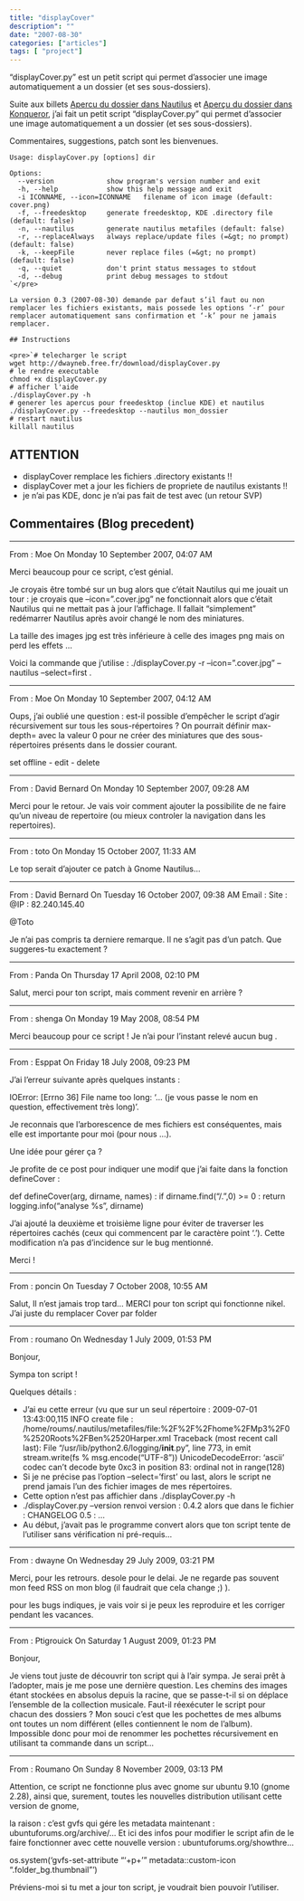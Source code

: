 ```yaml
---
title: "displayCover"
description": ""
date: "2007-08-30"
categories: ["articles"]
tags: [ "project"]
---
```

“displayCover.py” est un petit script  qui permet d’associer une image  automatiquement a un dossier (et ses sous-dossiers).

Suite aux billets [Apercu du dossier dans Nautilus](http://www.greguti.com/petitlinux/index.php?entry=entry070828-172847) et [Aperçu du dossier dans Konqueror](http://blog.bmaron.net/index.php?post/2007/08/28/Apercu-du-dossier-dans-Konqueror), j’ai fait un petit script “displayCover.py” qui permet d’associer une image  automatiquement a un dossier (et ses sous-dossiers).

Commentaires, suggestions, patch sont les bienvenues.

    Usage: displayCover.py [options] dir

    Options:
      --version             show program's version number and exit
      -h, --help            show this help message and exit
      -i ICONNAME, --icon=ICONNAME   filename of icon image (default: cover.png)
      -f, --freedesktop     generate freedesktop, KDE .directory file (default: false)
      -n, --nautilus        generate nautilus metafiles (default: false)
      -r, --replaceAlways   always replace/update files (=&gt; no prompt) (default: false)
      -k, --keepFile        never replace files (=&gt; no prompt) (default: false)
      -q, --quiet           don't print status messages to stdout
      -d, --debug           print debug messages to stdout
    `</pre>

    La version 0.3 (2007-08-30) demande par defaut s’il faut ou non remplacer les fichiers existants, mais possede les options ‘-r’ pour remplacer automatiquement sans confirmation et ‘-k’ pour ne jamais remplacer.

    ## Instructions

    <pre>`# telecharger le script
    wget http://dwayneb.free.fr/download/displayCover.py
    # le rendre executable
    chmod +x displayCover.py
    # afficher l'aide
    ./displayCover.py -h
    # generer les apercus pour freedesktop (inclue KDE) et nautilus
    ./displayCover.py --freedesktop --nautilus mon_dossier
    # restart nautilus
    killall nautilus

## ATTENTION

*   displayCover remplace les fichiers .directory existants !!
*   displayCover met a jour les fichiers de propriete de nautilus existants !!
*   je n’ai pas KDE, donc je n’ai pas fait de test avec (un retour SVP)

## Commentaires (Blog precedent)

* * *

From : Moe
On Monday 10 September 2007, 04:07 AM

Merci beaucoup pour ce script, c’est génial.

Je croyais être tombé sur un bug alors que c’était Nautilus qui me jouait un tour : je croyais que –icon=”.cover.jpg” ne fonctionnait alors que c’était Nautilus qui ne mettait pas à jour l’affichage. Il fallait “simplement” redémarrer Nautilus après avoir changé le nom des miniatures.

La taille des images jpg est très inférieure à celle des images png mais on perd les effets …

Voici la commande que j’utilise : ./displayCover.py -r –icon=”.cover.jpg” –nautilus –select=first .

* * *

From : Moe
On Monday 10 September 2007, 04:12 AM

Oups, j’ai oublié une question : est-il possible d’empêcher le script d’agir récursivement sur tous les sous-répertoires ? On pourrait définir max-depth= avec la valeur 0 pour ne créer des miniatures que des sous-répertoires présents dans le dossier courant.

set offline - edit - delete

* * *

From : David Bernard
On Monday 10 September 2007, 09:28 AM

Merci pour le retour. Je vais voir comment ajouter la possibilite de ne faire qu’un niveau de repertoire (ou mieux controler la navigation dans les repertoires).

* * *

From : toto
On Monday 15 October 2007, 11:33 AM

Le top serait d’ajouter ce patch à Gnome Nautilus…

* * *

From : David Bernard
On Tuesday 16 October 2007, 09:38 AM
Email :
Site :
@IP : 82.240.145.40

@Toto

Je n’ai pas compris ta derniere remarque. Il ne s’agit pas d’un patch. Que suggeres-tu exactement ?

* * *

From : Panda
On Thursday 17 April 2008, 02:10 PM

Salut, merci pour ton script, mais comment revenir en arrière ?

* * *

From : shenga
On Monday 19 May 2008, 08:54 PM

Merci beaucoup pour ce script ! Je n’ai pour l’instant relevé aucun bug .

* * *

From : Esppat
On Friday 18 July 2008, 09:23 PM

J’ai l’erreur suivante après quelques instants :

IOError: [Errno 36] File name too long: ‘… (je vous passe le nom en question, effectivement très long)’.

Je reconnais que l’arborescence de mes fichiers est conséquentes, mais elle est importante pour moi (pour nous …).

Une idée pour gérer ça ?

Je profite de ce post pour indiquer une modif que j’ai faite dans la fonction defineCover :

def defineCover(arg, dirname, names) :
if dirname.find(“/.”,0) &gt;= 0 :
return
logging.info(“analyse %s”, dirname)

J’ai ajouté la deuxième et troisième ligne pour éviter de traverser les répertoires cachés (ceux qui commencent par le caractère point ‘.’). Cette modification n’a pas d’incidence sur le bug mentionné.

Merci !

* * *

From : poncin
On Tuesday 7 October 2008, 10:55 AM

Salut,
Il n’est jamais trop tard…
MERCI pour ton script qui fonctionne nikel.
J’ai juste du remplacer Cover par folder

* * *

From : roumano
On Wednesday 1 July 2009, 01:53 PM

Bonjour,

Sympa ton script !

Quelques détails :

*   J’ai eu cette erreur (vu que sur un seul répertoire :
2009-07-01 13:43:00,115 INFO create file : /home/roums/.nautilus/metafiles/file:%2F%2F%2Fhome%2FMp3%2F0%2520Roots%2FBen%2520Harper.xml
Traceback (most recent call last):
File “/usr/lib/python2.6/logging/**init**.py”, line 773, in emit
stream.write(fs % msg.encode(“UTF-8”))
UnicodeDecodeError: ‘ascii’ codec can’t decode byte 0xc3 in position 83: ordinal not in range(128)
*   Si je ne précise pas l’option –select=’first’ ou last, alors le script ne prend jamais l’un des fichier images de mes répertoires.
*   Cette option n’est pas affichier dans ./displayCover.py -h
*   ./displayCover.py –version renvoi version : 0.4.2
alors que dans le fichier : CHANGELOG 0.5 : …
*   Au début, j’avait pas le programme convert alors que ton script tente de l’utiliser sans vérification ni pré-requis…

* * *

From : dwayne
On Wednesday 29 July 2009, 03:21 PM

Merci, pour les retrours. desole pour le delai. Je ne regarde pas souvent mon feed RSS on mon blog (il faudrait que cela change ;) ).

pour les bugs indiques, je vais voir si je peux les reproduire et les corriger pendant les vacances.

* * *

From : Ptigrouick
On Saturday 1 August 2009, 01:23 PM

Bonjour,

Je viens tout juste de découvrir ton script qui à l’air sympa. Je serai prêt à l’adopter, mais je me pose une dernière question. Les chemins des images étant stockées en absolus depuis la racine, que se passe-t-il si on déplace l’ensemble de la collection musicale. Faut-il réexécuter le script pour chacun des dossiers ? Mon souci c’est que les pochettes de mes albums ont toutes un nom différent (elles contiennent le nom de l’album). Impossible donc pour moi de renommer les pochettes récursivement en utilisant ta commande dans un script…

* * *

From : Roumano
On Sunday 8 November 2009, 03:13 PM

Attention, ce script ne fonctionne plus avec gnome sur ubuntu 9.10 (gnome 2.28), ainsi que, surement, toutes les nouvelles distribution utilisant cette version de gnome,

la raison : c’est gvfs qui gére les metadata maintenant :
ubuntuforums.org/archive/…
Et ici des infos pour modifier le script afin de le faire fonctionner avec cette nouvelle version :
ubuntuforums.org/showthre…

os.system(‘gvfs-set-attribute “‘+p+’” metadata::custom-icon “.folder_bg.thumbnail”’)

Préviens-moi si tu met a jour ton script, je voudrait bien pouvoir l’utiliser.
